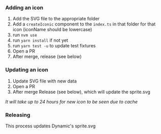 ### Adding an icon

1. Add the SVG file to the appropriate folder
1. Add a `createIconic` component to the `index.ts` in that folder for that icon (iconName should be lowercase)
1. run `nvm use`
1. run `yarn install` if not yet
1. run `yarn test -u` to update test fixtures
1. Open a PR
1. After merge, release (see below)

### Updating an icon

1. Update SVG file with new data
1. Open a PR
1. After merge Release (see below), which will update the sprite.svg

_It will take up to 24 hours for new icon to be seen due to cache_

### Releasing

This process updates Dynamic's sprite.svg
